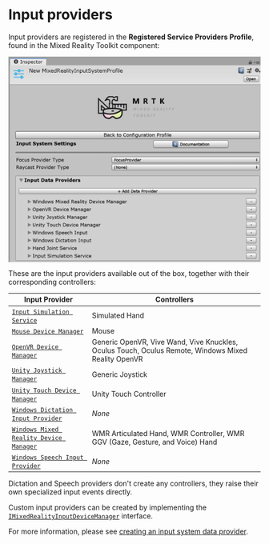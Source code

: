 # Input providers

Input providers are registered in the **Registered Service Providers Profile**, found in the Mixed Reality Toolkit component:

<img src="../Images/Input/RegisteredServiceProviders.PNG" width="650px" style="display:block;" alt="Registerd Service providers">

These are the input providers available out of the box, together with their corresponding controllers:

| Input Provider | Controllers |
| --- | --- |
| [`Input Simulation Service`](xref:Microsoft.MixedReality.Toolkit.Input.InputSimulationService) | Simulated Hand |
| [`Mouse Device Manager`](xref:Microsoft.MixedReality.Toolkit.Input.UnityInput.MouseDeviceManager) | Mouse  |
| [`OpenVR Device Manager`](xref:Microsoft.MixedReality.Toolkit.OpenVR.Input.OpenVRDeviceManager) | Generic OpenVR, Vive Wand, Vive Knuckles, Oculus Touch, Oculus Remote, Windows Mixed Reality OpenVR  |
| [`Unity Joystick Manager`](xref:Microsoft.MixedReality.Toolkit.Input.UnityInput.UnityJoystickManager) | Generic Joystick  |
| [`Unity Touch Device Manager`](xref:Microsoft.MixedReality.Toolkit.Input.UnityInput.UnityTouchDeviceManager) | Unity Touch Controller  |
| [`Windows Dictation Input Provider`](xref:Microsoft.MixedReality.Toolkit.Windows.Input.WindowsDictationInputProvider) | *None*  |
| [`Windows Mixed Reality Device Manager`](xref:Microsoft.MixedReality.Toolkit.WindowsMixedReality.Input.WindowsMixedRealityDeviceManager) | WMR Articulated Hand, WMR Controller, WMR GGV (Gaze, Gesture, and Voice) Hand |
| [`Windows Speech Input Provider`](xref:Microsoft.MixedReality.Toolkit.Windows.Input.WindowsSpeechInputProvider) | *None* |

Dictation and Speech providers don't create any controllers, they raise their own specialized input events directly.

Custom input providers can be created by implementing the [`IMixedRealityInputDeviceManager`](xref:Microsoft.MixedReality.Toolkit.Input.IMixedRealityInputDeviceManager) interface.

For more information, please see [creating an input system data provider](CreateDataProvider.md).
